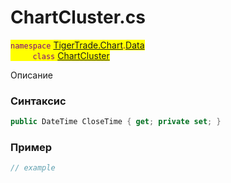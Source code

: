 
# ChartCluster.cs
<mark style="color:purple;">`namespace` [TigerTrade.Chart](../../../../TigerTrade.Chart.md).[Data](../../../../TigerTrade.Chart/Data.md)  
&nbsp;&nbsp;&nbsp;&nbsp;&nbsp;&nbsp;&nbsp;&nbsp;&nbsp;`class` [ChartCluster](../../ChartCluster.cs.md)

Описание

### Синтаксис
```csharp
public DateTime CloseTime { get; private set; }
```
### Пример  
```csharp
// example
```

